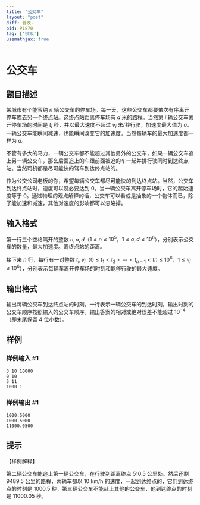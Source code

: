 ```yaml
---
title: "公交车"
layout: "post"
diff: 普及-
pid: P1870
tag: ['模拟']
usemathjax: true
---
```


# 公交车
## 题目描述

某城市有个能容纳 $n$ 辆公交车的停车场。每一天，这些公交车都要依次有序离开停车库去另一个终点站。这终点站距离停车场有 $d$ 米的路程。当然第 $i$ 辆公交车离开停车场的时间是 $t_i$ 秒，并以最大速度不超过 $v_i$ 米/秒行驶，加速度最大值为 $a$。一辆公交车能瞬间减速，也能瞬间改变它的加速度。当然每辆车的最大加速度都一样为 $a$。

不管有多大的马力，一辆公交车都不能超过其他另外的公交车，如果一辆公交车追上另一辆公交车，那么后面追上的车跟前面被追的车一起并排行驶同时到达终点站。当然司机都是尽可能快的驾车到达终点站的。

作为公交公司老板的你，希望每辆公交车都尽可能快的到达终点站。当然，公交车到达终点站时，速度可以没必要达到 $0$。当一辆公交车离开停车场时，它的起始速度等于 $0$。通过物理的观点解释的话，公交车可以看成是抽象的一个物体而已，除了能加速和减速，其他对速度的影响都可以忽略掉。
## 输入格式

第一行三个空格隔开的整数 $n, a, d$（$1 \leq n \leq 10^5$，$1 \leq a, d \leq 10^6$），分别表示公交车的数量，最大加速度。离终点站的距离。

接下来 $n$ 行，每行有一对整数 $t_i, v_i$（$0 \leq t_1 < t_2 < \cdots < t_{n-1} < tn \leq 10^6$，$1 \leq v_i \leq 10^6$），分别表示每辆车离开停车场的时刻和能够行驶的最大速度。
## 输出格式

输出每辆公交车到达终点站的时刻。一行表示一辆公交车的到达时刻，输出时刻的公交车顺序按照输入的公交车顺序。输出答案的相对或绝对误差不能超过 $10^{-4}$（即末尾保留 $4$ 位小数）。
## 样例

### 样例输入 #1
```
3 10 10000
0 10
5 11
1000 1

```
### 样例输出 #1
```
1000.5000
1000.5000
11000.0500

```
## 提示

【样例解释】

第二辆公交车能追上第一辆公交车，在行驶到距离终点 $510.5$ 公里处。然后还剩 $9489.5$ 公里的路程，两辆车都以 $10$ km/h 的速度，一起到达终点的，它们到达终点的时刻是 $1000.5$ 秒，第三辆公交车不能赶上其他的公交车，他到达终点的时刻是 $11000.05$ 秒。
